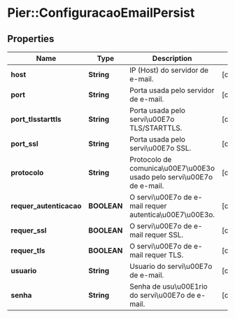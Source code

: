 # Pier::ConfiguracaoEmailPersist

## Properties
Name | Type | Description | Notes
------------ | ------------- | ------------- | -------------
**host** | **String** | IP (Host) do servidor de e-mail. | [optional] 
**port** | **String** | Porta usada pelo servidor de e-mail. | [optional] 
**port_tlsstarttls** | **String** | Porta usada pelo servi\u00E7o TLS/STARTTLS. | [optional] 
**port_ssl** | **String** | Porta usada pelo servi\u00E7o SSL. | [optional] 
**protocolo** | **String** | Protocolo de comunica\u00E7\u00E3o usado pelo servi\u00E7o de e-mail. | [optional] 
**requer_autenticacao** | **BOOLEAN** | O servi\u00E7o de e-mail requer autentica\u00E7\u00E3o. | [optional] 
**requer_ssl** | **BOOLEAN** | O servi\u00E7o de e-mail requer SSL. | [optional] 
**requer_tls** | **BOOLEAN** | O servi\u00E7o de e-mail requer TLS. | [optional] 
**usuario** | **String** | Usuario do servi\u00E7o de e-mail. | [optional] 
**senha** | **String** | Senha de usu\u00E1rio do servi\u00E7o de e-mail. | [optional] 


